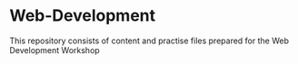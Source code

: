 # Web-Development
This repository consists of content and practise files prepared for the Web Development Workshop
